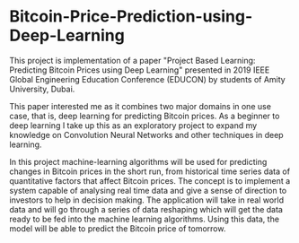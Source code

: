 # Bitcoin-Price-Prediction-using-Deep-Learning

This project is implementation of a paper "Project Based Learning: Predicting Bitcoin Prices using Deep Learning" presented in 2019 IEEE Global Engineering Education Conference (EDUCON) by students of Amity University, Dubai.

This paper interested me as it combines two major domains in one use case, that is, deep learning for predicting Bitcoin prices. As a beginner to deep learning I take up this as an exploratory project to expand my knowledge on Convolution Neural Networks and other techniques in deep learning.

In this project machine-learning algorithms will be used for predicting changes in Bitcoin prices in the short run, from historical time series data of quantitative factors that affect Bitcoin prices. The concept is to implement a system capable of analysing real time data and give a sense of direction to investors to help in decision making. The application will take in real world data and will go through a series of data reshaping which will get the data ready to be fed into the machine learning algorithms. Using this data, the model will be able to predict the Bitcoin price of tomorrow.
